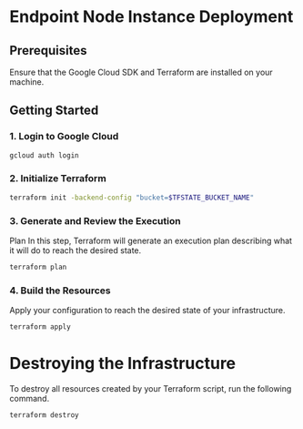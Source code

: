 # Endpoint Node Instance Deployment

## Prerequisites
Ensure that the Google Cloud SDK and Terraform are installed on your machine.

## Getting Started
### 1. **Login to Google Cloud**
```bash
gcloud auth login
```
### 2. Initialize Terraform 
```bash
terraform init -backend-config "bucket=$TFSTATE_BUCKET_NAME" 
```
### 3. Generate and Review the Execution
Plan In this step, Terraform will generate an execution plan describing what it will do to reach the desired state.
```bash
terraform plan
```
### 4. Build the Resources 
Apply your configuration to reach the desired state of your infrastructure.
```bash
terraform apply
```

# Destroying the Infrastructure
To destroy all resources created by your Terraform script, run the following command.
```bash
terraform destroy
```